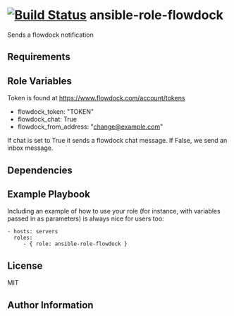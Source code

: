 [![Build Status](https://travis-ci.org/CSC-IT-Center-for-Science/ansible-role-flowdock.svg?branch=master)](https://travis-ci.org/CSC-IT-Center-for-Science/ansible-role-flowdock)
ansible-role-flowdock
=========

Sends a flowdock notification 

Requirements
------------

Role Variables
--------------

Token is found at https://www.flowdock.com/account/tokens

 - flowdock\_token: "TOKEN"
 - flowdock\_chat: True
 - flowdock\_from\_address: "change@example.com"

If chat is set to True it sends a flowdock chat message.
If False, we send an inbox message.

Dependencies
------------


Example Playbook
----------------

Including an example of how to use your role (for instance, with variables passed in as parameters) is always nice for users too:

    - hosts: servers
      roles:
         - { role: ansible-role-flowdock }

License
-------

MIT

Author Information
------------------
